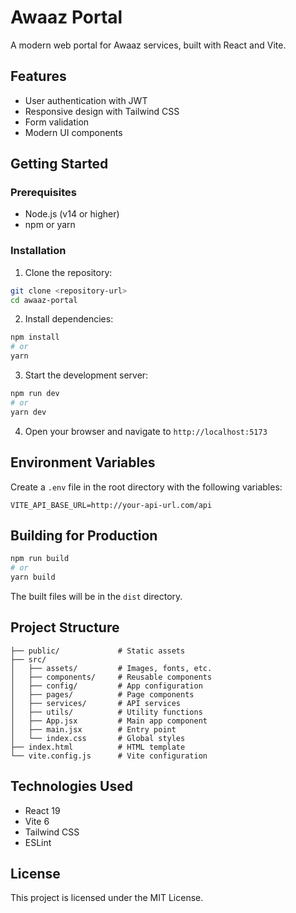 # Awaaz Portal

A modern web portal for Awaaz services, built with React and Vite.

## Features

- User authentication with JWT
- Responsive design with Tailwind CSS
- Form validation
- Modern UI components

## Getting Started

### Prerequisites

- Node.js (v14 or higher)
- npm or yarn

### Installation

1. Clone the repository:

```bash
git clone <repository-url>
cd awaaz-portal
```

2. Install dependencies:

```bash
npm install
# or
yarn
```

3. Start the development server:

```bash
npm run dev
# or
yarn dev
```

4. Open your browser and navigate to `http://localhost:5173`

## Environment Variables

Create a `.env` file in the root directory with the following variables:

```
VITE_API_BASE_URL=http://your-api-url.com/api
```

## Building for Production

```bash
npm run build
# or
yarn build
```

The built files will be in the `dist` directory.

## Project Structure

```
├── public/             # Static assets
├── src/
│   ├── assets/         # Images, fonts, etc.
│   ├── components/     # Reusable components
│   ├── config/         # App configuration
│   ├── pages/          # Page components
│   ├── services/       # API services
│   ├── utils/          # Utility functions
│   ├── App.jsx         # Main app component
│   ├── main.jsx        # Entry point
│   └── index.css       # Global styles
├── index.html          # HTML template
└── vite.config.js      # Vite configuration
```

## Technologies Used

- React 19
- Vite 6
- Tailwind CSS
- ESLint

## License

This project is licensed under the MIT License.

